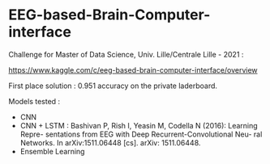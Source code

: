 ﻿# EEG-based-Brain-Computer-interface
Challenge for Master of Data Science, Univ. Lille/Centrale Lille - 2021 : 

https://www.kaggle.com/c/eeg-based-brain-computer-interface/overview

First place solution : 0.951 accuracy on the private laderboard.


Models tested : 

- CNN 
- CNN + LSTM : Bashivan P, Rish I, Yeasin M, Codella N (2016): Learning Repre- sentations from EEG with Deep Recurrent-Convolutional Neu- ral Networks. In arXiv:1511.06448 [cs]. arXiv: 1511.06448.
- Ensemble Learning 



